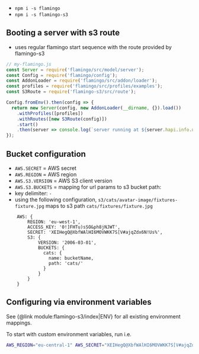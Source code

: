 - `npm i -s flamingo`
- `npm i -s flamingo-s3`

## Booting a server with s3 route 

- uses regular flamingo start sequence with the route provided by flamingo-s3

```js
// my-flamingo.js
const Server = require('flamingo/src/model/server');
const Config = require('flamingo/config');
const AddonLoader = require('flamingo/src/addon/loader');
const profiles = require('flamingo/src/profiles/examples');
const S3Route = require('flamingo-s3/src/route');

Config.fromEnv().then(config => {
  return new Server(config, new AddonLoader(__dirname, {}).load())
    .withProfiles([profiles])
    .withRoutes([new S3Route(config)])
    .start()
    .then(server => console.log(`server running at ${server.hapi.info.uri}`));
});
```

## Bucket configuration

- `AWS.SECRET` = AWS secret
- `AWS.REGION` = AWS region
- `AWS.S3.VERSION` = AWS S3 client version
- `AWS.S3.BUCKETS` = mapping for url params to s3 bucket path:
 - key delimiter: `-`
 - using the following configuration, `s3/cats/avatar-image/fixtures-fixture.jpg` maps to s3 path `cats/fixtures/fixture.jpg`

```
    AWS: {
        REGION: 'eu-west-1',
        ACCESS_KEY: '0!]FHTu)sSO&ph8jNJWT',
        SECRET: 'XEIHegQ@XbfWAlHI6MOVWKK7S[V#ajqZdx6N!Us%',
        S3: {
            VERSION: '2006-03-01',
            BUCKETS: {
              cats: {
                name: bucketName,
                path: 'cats/'
              }
            }
        }
    }
```

## Configuring via environment variables

See {@link module:flamingo-s3/index|ENV} for all existing environment mappings.

To start with custom environment variables, run i.e. 
```sh
AWS_REGION="eu-central-1" AWS_SECRET="XEIHegQ@XbfWAlHI6MOVWKK7S[V#ajqZdx6N!Us%" AWS_ACCESS_KEY="0!]FHTu)sSO&ph8jNJWT" AWS_S3_BUCKETS={"pets":{"name":"my-pets","path":"my_pets/"}} node my-flamingo.js
```

